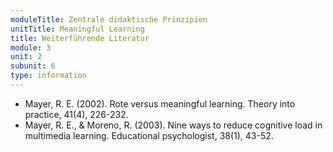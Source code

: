 ```yaml
---
moduleTitle: Zentrale didaktische Prinzipien
unitTitle: Meaningful Learning
title: Weiterführende Literatur
module: 3
unit: 2
subunit: 6
type: information
---
```


* Mayer, R. E. (2002). Rote versus meaningful learning. Theory into practice, 41(4), 226-232.
* Mayer, R. E., & Moreno, R. (2003). Nine ways to reduce cognitive load in multimedia learning. Educational psychologist, 38(1), 43-52.